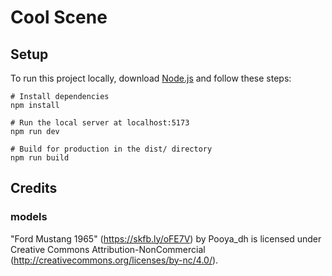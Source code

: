 # Cool Scene

## Setup

To run this project locally, download [Node.js](https://nodejs.org/en/download) and follow these steps:

```
# Install dependencies
npm install

# Run the local server at localhost:5173
npm run dev

# Build for production in the dist/ directory
npm run build
```

## Credits

### models

"Ford Mustang 1965" (https://skfb.ly/oFE7V) by Pooya_dh is licensed under Creative Commons Attribution-NonCommercial (http://creativecommons.org/licenses/by-nc/4.0/).
